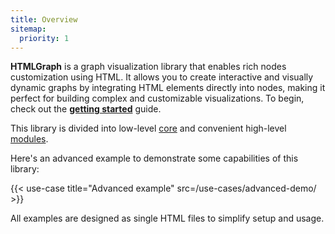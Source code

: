 ```yaml
---
title: Overview
sitemap:
  priority: 1
---
```


**HTMLGraph** is a graph visualization library that enables rich nodes customization using HTML.
It allows you to create interactive and visually dynamic graphs by integrating HTML
elements directly into nodes, making it perfect for building complex and customizable visualizations.
To begin, check out the **[getting started](/getting-started)** guide.

This library is divided into low-level [core](/canvas) and convenient high-level [modules](/modules).

Here's an advanced example to demonstrate some capabilities of this library:

{{< use-case title="Advanced example" src=/use-cases/advanced-demo/ >}}

All examples are designed as single HTML files to simplify setup and usage.

